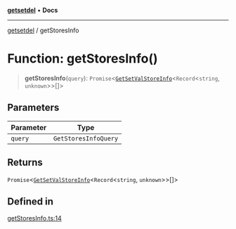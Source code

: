 [**getsetdel**](../README.md) • **Docs**

---

[getsetdel](../README.md) / getStoresInfo

# Function: getStoresInfo()

> **getStoresInfo**(`query`): `Promise`\<[`GetSetValStoreInfo`](../interfaces/GetSetValStoreInfo.md)\<`Record`\<`string`, `unknown`\>\>[]\>

## Parameters

| Parameter | Type                 |
| --------- | -------------------- |
| `query`   | `GetStoresInfoQuery` |

## Returns

`Promise`\<[`GetSetValStoreInfo`](../interfaces/GetSetValStoreInfo.md)\<`Record`\<`string`, `unknown`\>\>[]\>

## Defined in

[getStoresInfo.ts:14](https://github.com/ericvera/getsetdel/blob/main/src/getStoresInfo.ts#L14)
